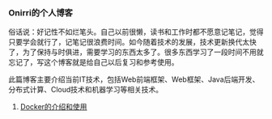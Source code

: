 ### Onirri的个人博客

​      俗话说：好记性不如烂笔头。自己以前很懒，读书和工作时都不愿意记笔记，觉得只要学会就行了，记笔记很浪费时间。如今随着技术的发展，技术更新换代太快了，为了保持与时俱进，需要学习的东西太多了。很多东西学习了一段时间不用就忘记了，写这个博客就是给自己以后复习和参考使用。

​     此篇博客主要介绍当前IT技术，包括Web前端框架、Web框架、Java后端开发、分布式计算、Cloud技术和机器学习等相关技术。

1. [Docker的介绍和使用](/docker/)




